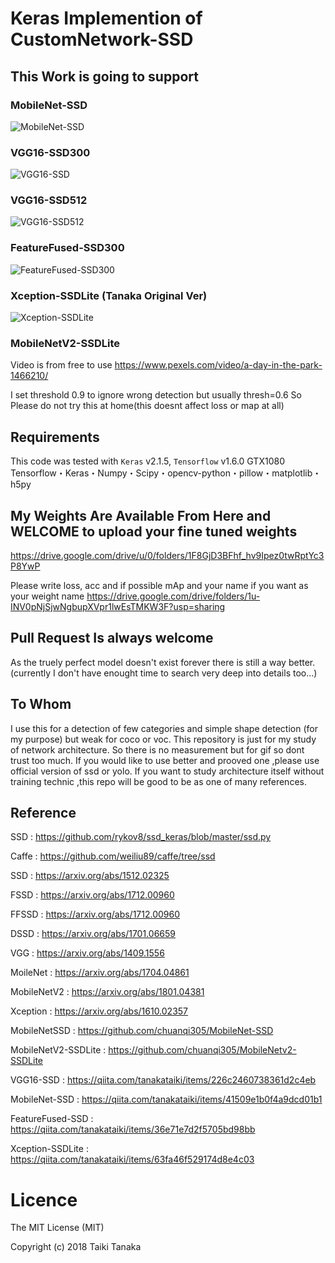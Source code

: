 # Keras Implemention of CustomNetwork-SSD

## This Work is going to support

### MobileNet-SSD

![MobileNet-SSD](https://github.com/tanakataiki/ssd_kerasV2/blob/master/example/MobileNet-SSD.gif)

### VGG16-SSD300

![VGG16-SSD](https://github.com/tanakataiki/ssd_kerasV2/blob/master/example/VGG16-SSD.gif)

### VGG16-SSD512

![VGG16-SSD512](https://github.com/tanakataiki/ssd_kerasV2/blob/master/example/VGG16-SSD512.gif)

### FeatureFused-SSD300

![FeatureFused-SSD300](https://github.com/tanakataiki/ssd_kerasV2/blob/master/example/FeatureFused-SSD.gif)

### Xception-SSDLite (Tanaka Original Ver)

![Xception-SSDLite](https://github.com/tanakataiki/ssd_kerasV2/blob/master/example/Xception-SSDLite.gif)

### MobileNetV2-SSDLite


Video is from free to use 
https://www.pexels.com/video/a-day-in-the-park-1466210/

I set threshold 0.9 to ignore wrong detection but usually thresh=0.6
So Please do not try this at home(this doesnt affect loss or map at all)


## Requirements
This code was tested with `Keras` v2.1.5, `Tensorflow` v1.6.0  GTX1080
Tensorflow・Keras・Numpy・Scipy・opencv-python・pillow・matplotlib・h5py


## My Weights Are Available From Here and WELCOME to upload your fine tuned weights
https://drive.google.com/drive/u/0/folders/1F8GjD3BFhf_hv9Ipez0twRptYc3P8YwP

Please write loss, acc and if possible mAp and your name if you want as your weight name
https://drive.google.com/drive/folders/1u-INV0pNjSjwNgbupXVpr1lwEsTMKW3F?usp=sharing

## Pull Request Is always welcome
As the truely perfect model doesn't exist forever there is still a way better.
(currently I don't have enought time to search very deep into details too...)

## To Whom
I use this for a detection of few categories and simple shape detection (for my purpose) but weak for coco or voc.
This repository is just for my study of network architecture. 
So there is no measurement but for gif so dont trust too much. 
If you would like to use better and prooved one ,please use official version of ssd or yolo. 
If you want to study architecture itself without training technic ,this repo will  be good to be as one of many references.

## Reference
SSD : https://github.com/rykov8/ssd_keras/blob/master/ssd.py

Caffe : https://github.com/weiliu89/caffe/tree/ssd

SSD : https://arxiv.org/abs/1512.02325

FSSD : https://arxiv.org/abs/1712.00960

FFSSD : https://arxiv.org/abs/1712.00960

DSSD : https://arxiv.org/abs/1701.06659

VGG : https://arxiv.org/abs/1409.1556

MoileNet : https://arxiv.org/abs/1704.04861

MobileNetV2 : https://arxiv.org/abs/1801.04381

Xception : https://arxiv.org/abs/1610.02357

MobileNetSSD : https://github.com/chuanqi305/MobileNet-SSD

MobileNetV2-SSDLite : https://github.com/chuanqi305/MobileNetv2-SSDLite

VGG16-SSD : https://qiita.com/tanakataiki/items/226c2460738361d2c4eb

MobileNet-SSD : https://qiita.com/tanakataiki/items/41509e1b0f4a9dcd01b1

FeatureFused-SSD : https://qiita.com/tanakataiki/items/36e71e7d2f5705bd98bb

Xception-SSDLite : https://qiita.com/tanakataiki/items/63fa46f529174d8e4c03

# Licence
The MIT License (MIT)

Copyright (c) 2018 Taiki Tanaka
